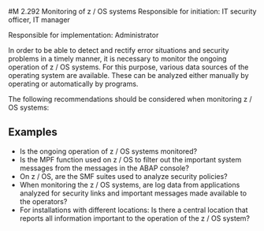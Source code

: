 #M 2.292 Monitoring of z / OS systems
Responsible for initiation: IT security officer, IT manager

Responsible for implementation: Administrator

In order to be able to detect and rectify error situations and security problems in a timely manner, it is necessary to monitor the ongoing operation of z / OS systems. For this purpose, various data sources of the operating system are available. These can be analyzed either manually by operating or automatically by programs.

The following recommendations should be considered when monitoring z / OS systems:



## Examples 
* Is the ongoing operation of z / OS systems monitored?
* Is the MPF function used on z / OS to filter out the important system messages from the messages in the ABAP console?
* On z / OS, are the SMF suites used to analyze security policies?
* When monitoring the z / OS systems, are log data from applications analyzed for security links and important messages made available to the operators?
* For installations with different locations: Is there a central location that reports all information important to the operation of the z / OS system?




